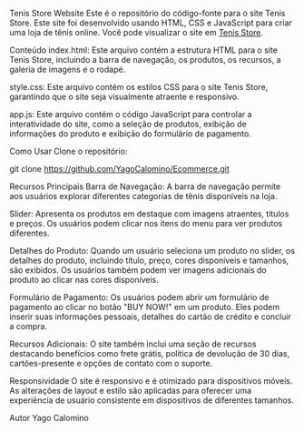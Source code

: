 Tenis Store Website
Este é o repositório do código-fonte para o site Tenis Store. Este site foi desenvolvido usando HTML, CSS e JavaScript para criar uma loja de tênis online. Você pode visualizar o site em [Tenis Store](https://yagocalomino.github.io/Ecommerce/).


Conteúdo
index.html: Este arquivo contém a estrutura HTML para o site Tenis Store, incluindo a barra de navegação, os produtos, os recursos, a galeria de imagens e o rodapé.

style.css: Este arquivo contém os estilos CSS para o site Tenis Store, garantindo que o site seja visualmente atraente e responsivo.

app.js: Este arquivo contém o código JavaScript para controlar a interatividade do site, como a seleção de produtos, exibição de informações do produto e exibição do formulário de pagamento.

Como Usar
Clone o repositório:

git clone https://github.com/YagoCalomino/Ecommerce.git

Recursos Principais
Barra de Navegação: A barra de navegação permite aos usuários explorar diferentes categorias de tênis disponíveis na loja.

Slider: Apresenta os produtos em destaque com imagens atraentes, títulos e preços. Os usuários podem clicar nos itens do menu para ver produtos diferentes.

Detalhes do Produto: Quando um usuário seleciona um produto no slider, os detalhes do produto, incluindo título, preço, cores disponíveis e tamanhos, são exibidos. Os usuários também podem ver imagens adicionais do produto ao clicar nas cores disponíveis.

Formulário de Pagamento: Os usuários podem abrir um formulário de pagamento ao clicar no botão "BUY NOW!" em um produto. Eles podem inserir suas informações pessoais, detalhes do cartão de crédito e concluir a compra.

Recursos Adicionais: O site também inclui uma seção de recursos destacando benefícios como frete grátis, política de devolução de 30 dias, cartões-presente e opções de contato com o suporte.

Responsividade
O site é responsivo e é otimizado para dispositivos móveis. As alterações de layout e estilo são aplicadas para oferecer uma experiência de usuário consistente em dispositivos de diferentes tamanhos.

Autor
Yago Calomino
